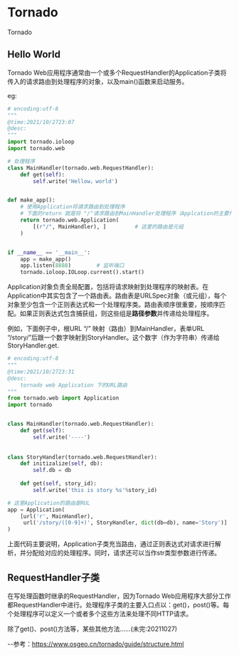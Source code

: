 # Tornado 

Tornado



## Hello World

 Tornado Web应用程序通常由一个或多个RequestHandler的Application子类将传入的请求路由到处理程序的对象，以及main()函数来启动服务。

eg:

```python
# encoding:utf-8
"""
@time:2021/10/2723:07
@desc:
"""
import tornado.ioloop
import tornado.web

# 处理程序
class MainHandler(tornado.web.RequestHandler):
    def get(self):
        self.write('Hellow，world')


def make_app():
    # 使用Application将请求路由到处理程序
    # 下面的return 就是将 "/"请求路由到MainHandler处理程序（Applcation的主要作用就是路由）
    return tornado.web.Application(
        [(r"/", MainHandler), ]			# 这里的路由是元组
    )


if __name__ == '__main__':
    app = make_app()
    app.listen(8888)		# 监听端口
    tornado.ioloop.IOLoop.current().start()

```

Application对象负责全局配置，包括将请求映射到处理程序的映射表。在Application中其实包含了一个路由表。路由表是URLSpec对象（或元组），每个对象至少包含一个正则表达式和一个处理程序类。路由表顺序很重要，按顺序匹配。如果正则表达式包含捕获组，则这些组是**路径参数**并传递给处理程序。

例如，下面例子中，根URL “/” 映射（路由）到MainHandler，表单URL “/story/”后跟一个数字映射到StoryHandler。这个数字（作为字符串）传递给StoryHandler.get.

```python
# encoding:utf-8
"""
@time:2021/10/2723:31
@desc:
    tornado web Application 下的URL路由
"""
from tornado.web import Application
import tornado


class MainHandler(tornado.web.RequestHandler):
    def get(self):
        self.write('----')
        
        
class StoryHandler(tornado.web.RequestHandler):
    def initizalize(self, db):
        self.db = db
        
    def get(self, story_id):
        self.write('this is story %s'%story_id)

# 这里Application的路由是RUL
app = Application(
    [url('r', MainHandler),		
     url('/story/([0-9]+)', StoryHandler, dict(db=db), name='Story')]
)

```

上面代码主要说明，Application子类充当路由，通过正则表达式对请求进行解析，并分配给对应的处理程序。同时，请求还可以当作str类型参数进行传递。

## RequestHandler子类

在写处理函数时继承的RequestHandler，因为Tornado Web应用程序大部分工作都RequestHandler中进行。处理程序子类的主要入口点以：get()，post()等。每个处理程序可以定义一个或者多个这些方法来处理不同HTTP请求。

除了get()、post()方法等，某些其他方法......(未完:20211027)





--参考：https://www.osgeo.cn/tornado/guide/structure.html